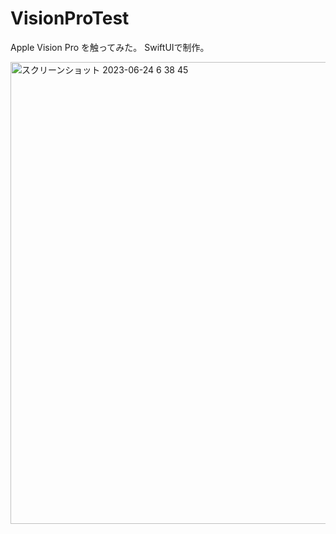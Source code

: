 # VisionProTest
Apple Vision Pro を触ってみた。
SwiftUIで制作。

<img width="739" alt="スクリーンショット 2023-06-24 6 38 45" src="https://github.com/coiai/VisionProTest/assets/44166801/50384fe0-48ae-4db6-83d9-eb4ca3f2e19e">
